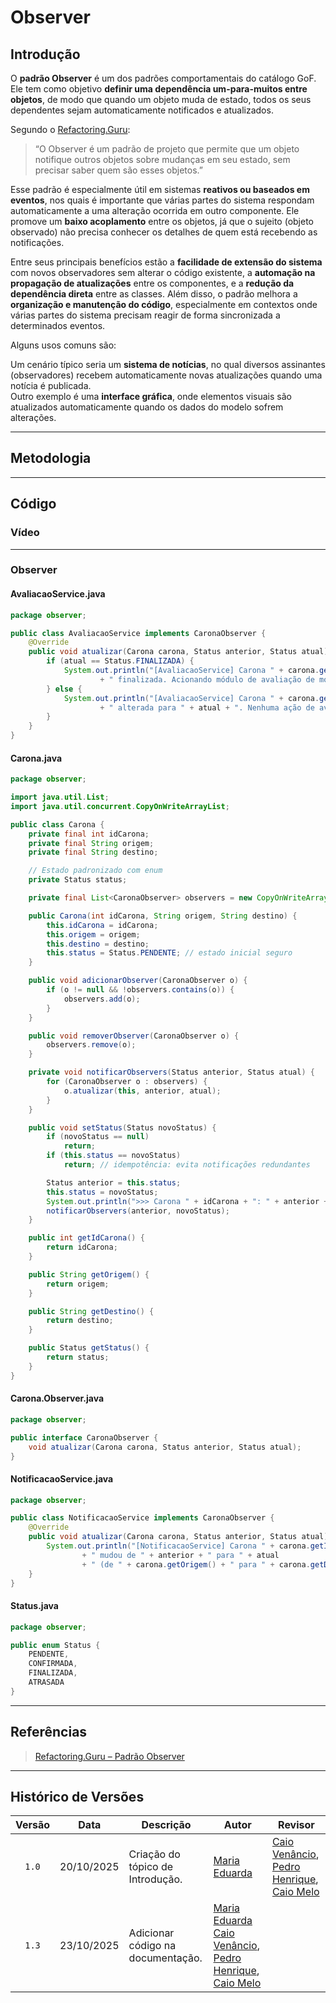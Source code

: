 # Observer

## Introdução

O **padrão Observer** é um dos padrões comportamentais do catálogo GoF. Ele tem como objetivo **definir uma dependência um-para-muitos entre objetos**, de modo que quando um objeto muda de estado, todos os seus dependentes sejam automaticamente notificados e atualizados.  

Segundo o [Refactoring.Guru](https://refactoring.guru/design-patterns/observer):

> “O Observer é um padrão de projeto que permite que um objeto notifique outros objetos sobre mudanças em seu estado, sem precisar saber quem são esses objetos.”

Esse padrão é especialmente útil em sistemas **reativos ou baseados em eventos**, nos quais é importante que várias partes do sistema respondam automaticamente a uma alteração ocorrida em outro componente. Ele promove um **baixo acoplamento** entre os objetos, já que o sujeito (objeto observado) não precisa conhecer os detalhes de quem está recebendo as notificações.  

Entre seus principais benefícios estão a **facilidade de extensão do sistema** com novos observadores sem alterar o código existente, a **automação na propagação de atualizações** entre os componentes, e a **redução da dependência direta** entre as classes. Além disso, o padrão melhora a **organização e manutenção do código**, especialmente em contextos onde várias partes do sistema precisam reagir de forma sincronizada a determinados eventos.

Alguns usos comuns são:

Um cenário típico seria um **sistema de notícias**, no qual diversos assinantes (observadores) recebem automaticamente novas atualizações quando uma notícia é publicada.  
Outro exemplo é uma **interface gráfica**, onde elementos visuais são atualizados automaticamente quando os dados do modelo sofrem alterações.

---

## Metodologia

---

## Código

### Vídeo

---

### Observer 

#### AvaliacaoService.java
```java
package observer;

public class AvaliacaoService implements CaronaObserver {
    @Override
    public void atualizar(Carona carona, Status anterior, Status atual) {
        if (atual == Status.FINALIZADA) {
            System.out.println("[AvaliacaoService] Carona " + carona.getIdCarona()
                    + " finalizada. Acionando módulo de avaliação de motorista e passageiros.");
        } else {
            System.out.println("[AvaliacaoService] Carona " + carona.getIdCarona()
                    + " alterada para " + atual + ". Nenhuma ação de avaliação necessária.");
        }
    }
}
```

#### Carona.java
```java
package observer;

import java.util.List;
import java.util.concurrent.CopyOnWriteArrayList;

public class Carona {
    private final int idCarona;
    private final String origem;
    private final String destino;

    // Estado padronizado com enum
    private Status status;

    private final List<CaronaObserver> observers = new CopyOnWriteArrayList<>();

    public Carona(int idCarona, String origem, String destino) {
        this.idCarona = idCarona;
        this.origem = origem;
        this.destino = destino;
        this.status = Status.PENDENTE; // estado inicial seguro
    }

    public void adicionarObserver(CaronaObserver o) {
        if (o != null && !observers.contains(o)) {
            observers.add(o);
        }
    }

    public void removerObserver(CaronaObserver o) {
        observers.remove(o);
    }

    private void notificarObservers(Status anterior, Status atual) {
        for (CaronaObserver o : observers) {
            o.atualizar(this, anterior, atual);
        }
    }

    public void setStatus(Status novoStatus) {
        if (novoStatus == null)
            return;
        if (this.status == novoStatus)
            return; // idempotência: evita notificações redundantes

        Status anterior = this.status;
        this.status = novoStatus;
        System.out.println(">>> Carona " + idCarona + ": " + anterior + " -> " + novoStatus);
        notificarObservers(anterior, novoStatus);
    }

    public int getIdCarona() {
        return idCarona;
    }

    public String getOrigem() {
        return origem;
    }

    public String getDestino() {
        return destino;
    }

    public Status getStatus() {
        return status;
    }
}
```

#### Carona.Observer.java
```java
package observer;

public interface CaronaObserver {
    void atualizar(Carona carona, Status anterior, Status atual);
}
```

#### NotificacaoService.java
```java
package observer;

public class NotificacaoService implements CaronaObserver {
    @Override
    public void atualizar(Carona carona, Status anterior, Status atual) {
        System.out.println("[NotificacaoService] Carona " + carona.getIdCarona()
                + " mudou de " + anterior + " para " + atual
                + " (de " + carona.getOrigem() + " para " + carona.getDestino() + ")");
    }
}
```

#### Status.java
```java
package observer;

public enum Status {
    PENDENTE,
    CONFIRMADA,
    FINALIZADA,
    ATRASADA
}
``` 

---

## Referências 

> [Refactoring.Guru – Padrão Observer](https://refactoring.guru/design-patterns/observer)

---

## Histórico de Versões

| Versão | Data       | Descrição                                                                                             | Autor                                          | Revisor |
| :----: | ---------- | ----------------------------------------------------------------------------------------------------- | ---------------------------------------------- | ------- |
|  `1.0` | 20/10/2025 | Criação do tópico de Introdução. |  [Maria Eduarda](https://github.com/pyramidsf)  | [Caio Venâncio](https://github.com/caio-venancio), [Pedro Henrique](https://github.com/pedro-hsf), [Caio Melo](https://github.com/CaioMelo25) |
|  `1.3` | 23/10/2025 | Adicionar código na documentação. |  [Maria Eduarda](https://github.com/pyramidsf) [Caio Venâncio](https://github.com/caio-venancio), [Pedro Henrique](https://github.com/pedro-hsf), [Caio Melo](https://github.com/CaioMelo25) | |
